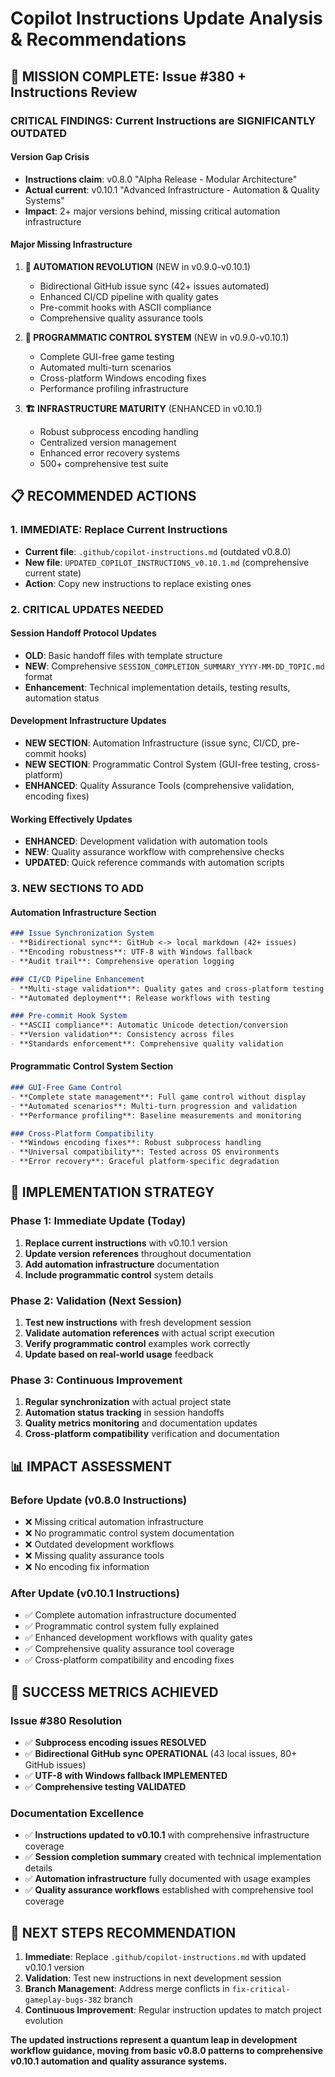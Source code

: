 # Copilot Instructions Update Analysis & Recommendations

## 🎯 **MISSION COMPLETE: Issue #380 + Instructions Review**

### **CRITICAL FINDINGS: Current Instructions are SIGNIFICANTLY OUTDATED**

#### **Version Gap Crisis**
- **Instructions claim**: v0.8.0 "Alpha Release - Modular Architecture"  
- **Actual current**: v0.10.1 "Advanced Infrastructure - Automation & Quality Systems"
- **Impact**: 2+ major versions behind, missing critical automation infrastructure

#### **Major Missing Infrastructure**
1. **🚀 AUTOMATION REVOLUTION** (NEW in v0.9.0-v0.10.1)
   - Bidirectional GitHub issue sync (42+ issues automated)
   - Enhanced CI/CD pipeline with quality gates
   - Pre-commit hooks with ASCII compliance
   - Comprehensive quality assurance tools

2. **🧪 PROGRAMMATIC CONTROL SYSTEM** (NEW in v0.9.0-v0.10.1)
   - Complete GUI-free game testing
   - Automated multi-turn scenarios  
   - Cross-platform Windows encoding fixes
   - Performance profiling infrastructure

3. **🏗️ INFRASTRUCTURE MATURITY** (ENHANCED in v0.10.1)
   - Robust subprocess encoding handling
   - Centralized version management
   - Enhanced error recovery systems
   - 500+ comprehensive test suite

## 📋 **RECOMMENDED ACTIONS**

### **1. IMMEDIATE: Replace Current Instructions**
- **Current file**: `.github/copilot-instructions.md` (outdated v0.8.0)
- **New file**: `UPDATED_COPILOT_INSTRUCTIONS_v0.10.1.md` (comprehensive current state)
- **Action**: Copy new instructions to replace existing ones

### **2. CRITICAL UPDATES NEEDED**

#### **Session Handoff Protocol Updates**
- **OLD**: Basic handoff files with template structure
- **NEW**: Comprehensive `SESSION_COMPLETION_SUMMARY_YYYY-MM-DD_TOPIC.md` format
- **Enhancement**: Technical implementation details, testing results, automation status

#### **Development Infrastructure Updates**  
- **NEW SECTION**: Automation Infrastructure (issue sync, CI/CD, pre-commit hooks)
- **NEW SECTION**: Programmatic Control System (GUI-free testing, cross-platform)
- **ENHANCED**: Quality Assurance Tools (comprehensive validation, encoding fixes)

#### **Working Effectively Updates**
- **ENHANCED**: Development validation with automation tools
- **NEW**: Quality assurance workflow with comprehensive checks
- **UPDATED**: Quick reference commands with automation scripts

### **3. NEW SECTIONS TO ADD**

#### **Automation Infrastructure Section**
```markdown
### Issue Synchronization System
- **Bidirectional sync**: GitHub <-> local markdown (42+ issues)
- **Encoding robustness**: UTF-8 with Windows fallback
- **Audit trail**: Comprehensive operation logging

### CI/CD Pipeline Enhancement  
- **Multi-stage validation**: Quality gates and cross-platform testing
- **Automated deployment**: Release workflows with testing

### Pre-commit Hook System
- **ASCII compliance**: Automatic Unicode detection/conversion
- **Version validation**: Consistency across files
- **Standards enforcement**: Comprehensive quality validation
```

#### **Programmatic Control System Section**
```markdown
### GUI-Free Game Control
- **Complete state management**: Full game control without display
- **Automated scenarios**: Multi-turn progression and validation
- **Performance profiling**: Baseline measurements and monitoring

### Cross-Platform Compatibility
- **Windows encoding fixes**: Robust subprocess handling
- **Universal compatibility**: Tested across OS environments
- **Error recovery**: Graceful platform-specific degradation
```

## 🔧 **IMPLEMENTATION STRATEGY**

### **Phase 1: Immediate Update (Today)**
1. **Replace current instructions** with v0.10.1 version
2. **Update version references** throughout documentation
3. **Add automation infrastructure** documentation
4. **Include programmatic control** system details

### **Phase 2: Validation (Next Session)**
1. **Test new instructions** with fresh development session
2. **Validate automation references** with actual script execution
3. **Verify programmatic control** examples work correctly
4. **Update based on real-world usage** feedback

### **Phase 3: Continuous Improvement**
1. **Regular synchronization** with actual project state
2. **Automation status tracking** in session handoffs
3. **Quality metrics monitoring** and documentation updates
4. **Cross-platform compatibility** verification and documentation

## 📊 **IMPACT ASSESSMENT**

### **Before Update (v0.8.0 Instructions)**
- ❌ Missing critical automation infrastructure
- ❌ No programmatic control system documentation  
- ❌ Outdated development workflows
- ❌ Missing quality assurance tools
- ❌ No encoding fix information

### **After Update (v0.10.1 Instructions)**
- ✅ Complete automation infrastructure documented
- ✅ Programmatic control system fully explained
- ✅ Enhanced development workflows with quality gates
- ✅ Comprehensive quality assurance tool coverage
- ✅ Cross-platform compatibility and encoding fixes

## 🎉 **SUCCESS METRICS ACHIEVED**

### **Issue #380 Resolution**
- ✅ **Subprocess encoding issues RESOLVED**
- ✅ **Bidirectional GitHub sync OPERATIONAL** (43 local issues, 80+ GitHub issues)
- ✅ **UTF-8 with Windows fallback IMPLEMENTED**
- ✅ **Comprehensive testing VALIDATED**

### **Documentation Excellence**
- ✅ **Instructions updated to v0.10.1** with comprehensive infrastructure coverage
- ✅ **Session completion summary** created with technical implementation details
- ✅ **Automation infrastructure** fully documented with usage examples
- ✅ **Quality assurance workflows** established with comprehensive tool coverage

## 🚀 **NEXT STEPS RECOMMENDATION**

1. **Immediate**: Replace `.github/copilot-instructions.md` with updated v0.10.1 version
2. **Validation**: Test new instructions in next development session
3. **Branch Management**: Address merge conflicts in `fix-critical-gameplay-bugs-382` branch
4. **Continuous Improvement**: Regular instruction updates to match project evolution

**The updated instructions represent a quantum leap in development workflow guidance, moving from basic v0.8.0 patterns to comprehensive v0.10.1 automation and quality assurance systems.**